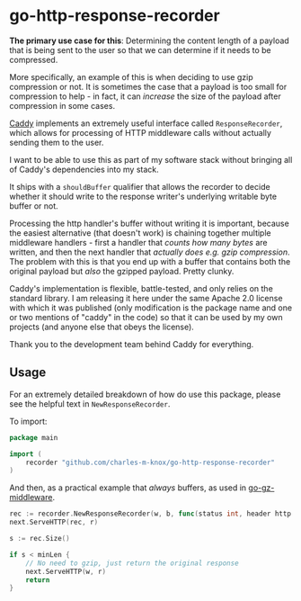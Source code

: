 # go-http-response-recorder

**The primary use case for this**: Determining the content length of a payload that is being sent to the user so that we can determine if it needs to be compressed.

More specifically, an example of this is when deciding to use gzip compression or not. It is sometimes the case that a payload is too small for compression to help - in fact, it can *increase* the size of the payload after compression in some cases.

[Caddy](https://github.com/caddyserver/caddy) implements an extremely useful interface called `ResponseRecorder`, which allows for processing of HTTP middleware calls without actually sending them to the user.

I want to be able to use this as part of my software stack without bringing all of Caddy's dependencies into my stack.

It ships with a `shouldBuffer` qualifier that allows the recorder to decide whether it should write to the response writer's underlying writable byte buffer or not.

Processing the http handler's buffer without writing it is important, because the easiest alternative (that doesn't work) is chaining together multiple middleware handlers - first a handler that *counts how many bytes* are written, and then the next handler that *actually does e.g. gzip compression*. The problem with this is that you end up with a buffer that contains both the original payload but *also* the gzipped payload. Pretty clunky.

Caddy's implementation is flexible, battle-tested, and only relies on the standard library. I am releasing it here under the same Apache 2.0 license with which it was published (only modification is the package name and one or two mentions of "caddy" in the code) so that it can be used by my own projects (and anyone else that obeys the license).

Thank you to the development team behind Caddy for everything.

## Usage

For an extremely detailed breakdown of how do use this package, please see the helpful text in `NewResponseRecorder`.

To import:

```go
package main

import (
    recorder "github.com/charles-m-knox/go-http-response-recorder"
)

```

And then, as a practical example that *always* buffers, as used in [go-gz-middleware](https://github.com/charles-m-knox/go-gz-middleware).

```go
rec := recorder.NewResponseRecorder(w, b, func(status int, header http.Header) bool { return true })
next.ServeHTTP(rec, r)

s := rec.Size()

if s < minLen {
    // No need to gzip, just return the original response
    next.ServeHTTP(w, r)
    return
}
```
